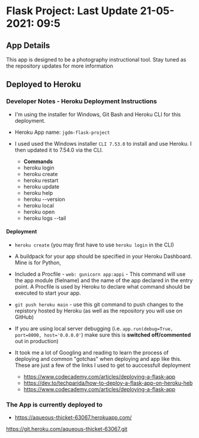 # Flask Project:  Last Update **21-05-2021:   09:5**


## App Details

This app is designed to be a photography instructional tool.  Stay tuned as the repository updates for more information


## Deployed to Heroku

### Developer Notes - Heroku Deployment Instructions

+ I'm using the installer for Windows, Git Bash and Heroku CLI for this deployment.

+ Heroku App name: ```jgdm-flask-project```

+ I used used the Windows installer ```CLI 7.53.0``` to install and use Heroku. I then updated it to 7.54.0 via the CLI. 

  + **Commands**
  + heroku login
  + heroku create
  + heroku restart
  + heroku update
  + heroku help
  + heroku --version
  + heroku local
  + heroku open
  + heroku logs --tail

  
#### Deployment

+ ```heroku create``` (you may first have to use ```heroku login``` in the CLI)
 

+ A buildpack for your app should be specified in your Heroku Dashboard.  Mine is for Python,

+ Included a Procfile - ```web: gunicorn app:appi```  - This command will use the app module (fielname) and the name of the app declared in the entry point. A Procfile is used by Heroku to declare what command should be executed to start your app.

+ ```git push heroku main```  - use this git command to push changes to the repistory hosted by Heroku (as well as the repository you will use on GitHub)

+ If you are using local server debugging (i.e. ```app.run(debug=True, port=8000, host='0.0.0.0'```) make sure this is **switched off/commented** out in production)

+ It took me a lot of Googling and reading to learn the process of deploying and common "gotchas" when deploying and app like this. These are just a few of the links I used to get to auccessfull deployment
  + https://www.codecademy.com/articles/deploying-a-flask-app 
  + https://dev.to/techparida/how-to-deploy-a-flask-app-on-heroku-heb
  + https://www.codecademy.com/articles/deploying-a-flask-app



### The App is currently deployed to
  + https://aqueous-thicket-63067.herokuapp.com/


https://git.heroku.com/aqueous-thicket-63067.git